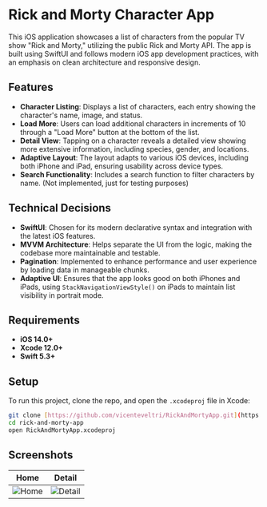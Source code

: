 # Rick and Morty Character App

This iOS application showcases a list of characters from the popular TV show "Rick and Morty," utilizing the public Rick and Morty API. The app is built using SwiftUI and follows modern iOS app development practices, with an emphasis on clean architecture and responsive design. 

## Features

- **Character Listing**: Displays a list of characters, each entry showing the character's name, image, and status.
- **Load More**: Users can load additional characters in increments of 10 through a "Load More" button at the bottom of the list.
- **Detail View**: Tapping on a character reveals a detailed view showing more extensive information, including species, gender, and locations.
- **Adaptive Layout**: The layout adapts to various iOS devices, including both iPhone and iPad, ensuring usability across device types.
- **Search Functionality**: Includes a search function to filter characters by name. (Not implemented, just for testing purposes)

## Technical Decisions

- **SwiftUI**: Chosen for its modern declarative syntax and integration with the latest iOS features.
- **MVVM Architecture**: Helps separate the UI from the logic, making the codebase more maintainable and testable.
- **Pagination**: Implemented to enhance performance and user experience by loading data in manageable chunks.
- **Adaptive UI**: Ensures that the app looks good on both iPhones and iPads, using `StackNavigationViewStyle()` on iPads to maintain list visibility in portrait mode.

## Requirements

- **iOS 14.0+**
- **Xcode 12.0+**
- **Swift 5.3+**

## Setup

To run this project, clone the repo, and open the `.xcodeproj` file in Xcode:

```bash
git clone [https://github.com/vicenteveltri/RickAndMortyApp.git](https://github.com/vicenteveltri/RickAndMortyApp.git)
cd rick-and-morty-app
open RickAndMortyApp.xcodeproj
```

## Screenshots

Home | Detail
-|-
![Home](https://github.com/user-attachments/assets/11d0b5ec-1107-4da4-a645-1bc732b22466)|![Detail](https://github.com/user-attachments/assets/034485b7-889a-4ead-99c6-45bc87ab9df5)
